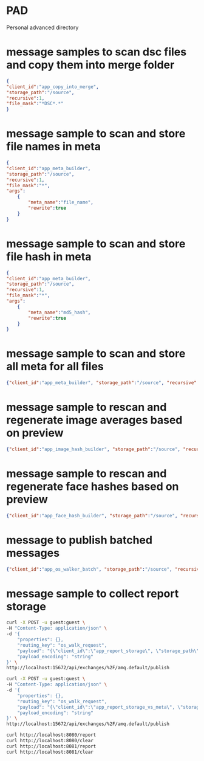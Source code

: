 # PAD
Personal advanced directory

# message samples to scan dsc files and copy them into merge folder
```json
{
"client_id":"app_copy_into_merge",
"storage_path":"/source",
"recursive":1,
"file_mask":"*DSC*.*"
}
```

# message sample to scan and store file names in meta

```json
{
"client_id":"app_meta_builder",
"storage_path":"/source",
"recursive":1,
"file_mask":"*",
"args":
    {
        "meta_name":"file_name",
        "rewrite":true
    }
}
```

# message sample to scan and store file hash in meta

```json
{
"client_id":"app_meta_builder",
"storage_path":"/source",
"recursive":1,
"file_mask":"*",
"args":
    {
        "meta_name":"md5_hash",
        "rewrite":true
    }
}
```

# message sample to scan and store all meta for all files
```json
{"client_id":"app_meta_builder", "storage_path":"/source", "recursive":1, "file_mask":"*"}
```

# message sample to rescan and regenerate image averages based on preview
```json
{"client_id":"app_image_hash_builder", "storage_path":"/source", "recursive":1, "file_mask":"*"}
```

# message sample to rescan and regenerate face hashes based on preview
```json
{"client_id":"app_face_hash_builder", "storage_path":"/source", "recursive":1, "file_mask":"*"}
```

# message to publish batched messages
```json
{"client_id":"app_os_walker_batch", "storage_path":"/source", "recursive":1, "file_mask":"*"}
```


# message sample to collect report storage
```bash
curl -X POST -u guest:guest \
-H "Content-Type: application/json" \
-d '{
    "properties": {},
    "routing_key": "os_walk_request",
    "payload": "{\"client_id\":\"app_report_storage\", \"storage_path\":\"/source\", \"recursive\":1, \"file_mask\":\"*\"}",
    "payload_encoding": "string"
}' \
http://localhost:15672/api/exchanges/%2F/amq.default/publish

curl -X POST -u guest:guest \
-H "Content-Type: application/json" \
-d '{
    "properties": {},
    "routing_key": "os_walk_request",
    "payload": "{\"client_id\":\"app_report_storage_vs_meta\", \"storage_path\":\"/source\", \"recursive\":1, \"file_mask\":\"*\"}",
    "payload_encoding": "string"
}' \
http://localhost:15672/api/exchanges/%2F/amq.default/publish
```
```bash
curl http://localhost:8080/report
curl http://localhost:8080/clear
curl http://localhost:8081/report
curl http://localhost:8081/clear
```
